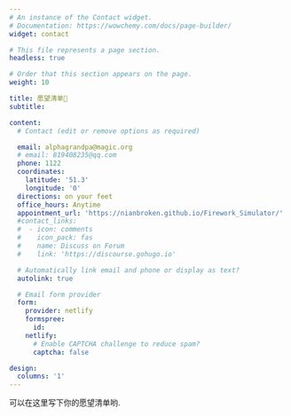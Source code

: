 ```yaml
---
# An instance of the Contact widget.
# Documentation: https://wowchemy.com/docs/page-builder/
widget: contact

# This file represents a page section.
headless: true

# Order that this section appears on the page.
weight: 10

title: 愿望清单🧾
subtitle:

content:
  # Contact (edit or remove options as required)

  email: alphagrandpa@magic.org
  # email: 819408235@qq.com
  phone: 1122
  coordinates:
    latitude: '51.3'
    longitude: '0'
  directions: on your feet
  office_hours: Anytime
  appointment_url: 'https://nianbroken.github.io/Firework_Simulator/'
  #contact_links:
  #  - icon: comments
  #    icon_pack: fas
  #    name: Discuss on Forum
  #    link: 'https://discourse.gohugo.io'

  # Automatically link email and phone or display as text?
  autolink: true

  # Email form provider
  form:
    provider: netlify
    formspree:
      id:
    netlify:
      # Enable CAPTCHA challenge to reduce spam?
      captcha: false

design:
  columns: '1'
---
```


可以在这里写下你的愿望清单哟.
